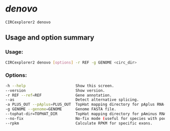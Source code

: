 # *denovo*

`CIRCexplorer2 denovo`

## Usage and option summary

### Usage:

```bash
CIRCexplorer2 denovo [options] -r REF -g GENOME <circ_dir>
```

### Options:

```bash
-h --help                      Show this screen.
--version                      Show version.
-r REF --ref=REF               Gene annotation.
--as                           Detect alternative splicing.
-a PLUS_OUT --pAplus=PLUS_OUT  TopHat mapping directory for pAplus RNA-seq.
-g GENOME --genome=GENOME      Genome FASTA file.
--tophat-dir=TOPHAT_DIR        TopHat mapping directory for pAminus RNA-seq.
--no-fix                       No-fix mode (useful for species with poor gene annotations)
--rpkm                         Calculate RPKM for specific exons.
```
